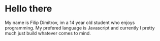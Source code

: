 # Hello there

My name is Filip Dimitrov, im a 14 year old student who enjoys programming. My prefered language is Javascript and currently I pretty much just build whatever comes to mind.
